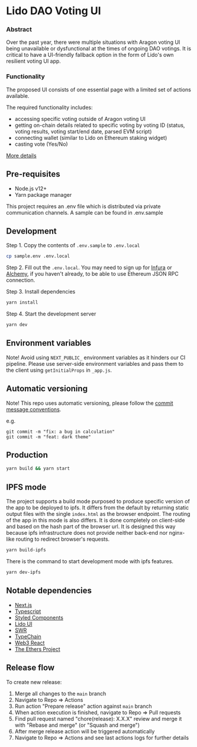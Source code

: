 # Lido DAO Voting UI

### Abstract

Over the past year, there were multiple situations with Aragon voting UI being unavailable or dysfunctional at the times of ongoing DAO votings. It is critical to have a UI-friendly fallback option in the form of Lido's own resilient voting UI app.

### Functionality

The proposed UI consists of one essential page with a limited set of actions available.

The required functionality includes:

- accessing specific voting outside of Aragon voting UI
- getting on-chain details related to specific voting by voting ID (status, voting results, voting start/end date, parsed EVM script)
- connecting wallet (similar to Lido on Ethereum staking widget)
- casting vote (Yes/No)

[More details](
https://www.notion.so/Custom-voting-UI-feature-description-bde7fde42d3749a3afcbab3a56f26674)

## Pre-requisites

- Node.js v12+
- Yarn package manager

This project requires an .env file which is distributed via private communication channels. A sample can be found in .env.sample

## Development

Step 1. Copy the contents of `.env.sample` to `.env.local`

```bash
cp sample.env .env.local
```

Step 2. Fill out the `.env.local`. You may need to sign up for [Infura](https://infura.io/) or [Alchemy](https://www.alchemy.com/), if you haven't already, to be able to use Ethereum JSON RPC connection.

Step 3. Install dependencies

```bash
yarn install
```

Step 4. Start the development server

```bash
yarn dev
```

## Environment variables

Note! Avoid using `NEXT_PUBLIC_` environment variables as it hinders our CI pipeline. Please use server-side environment variables and pass them to the client using `getInitialProps` in `_app.js`.

## Automatic versioning

Note! This repo uses automatic versioning, please follow the [commit message conventions](https://www.conventionalcommits.org/en/v1.0.0/).

e.g.

```
git commit -m "fix: a bug in calculation"
git commit -m "feat: dark theme"
```

## Production

```bash
yarn build && yarn start
```

## IPFS mode

The project supports a build mode purposed to produce specific version of the app to be deployed to ipfs. It differs from the default by returning static output files with the single `index.html` as the browser endpoint. The routing of the app in this mode is also differs. It is done completely on client-side and based on the hash part of the browser url. It is designed this way because ipfs infrastructure does not provide neither back-end nor nginx-like routing to redirect browser's requests.

```bash
yarn build-ipfs
```

There is the command to start development mode with ipfs features.

```bash
yarn dev-ipfs
```

## Notable dependencies

- [Next.js](https://nextjs.org/docs)
- [Typescript](https://www.typescriptlang.org/)
- [Styled Components](https://styled-components.com/)
- [Lido UI](https://github.com/lidofinance/ui)
- [SWR](https://swr.vercel.app)
- [TypeChain](https://github.com/ethereum-ts/Typechain#readme)
- [Web3 React](https://github.com/NoahZinsmeister/web3-react#readme)
- [The Ethers Project](https://github.com/ethers-io/ethers.js/)

## Release flow

To create new release:

1. Merge all changes to the `main` branch
1. Navigate to Repo => Actions
1. Run action "Prepare release" action against `main` branch
1. When action execution is finished, navigate to Repo => Pull requests
1. Find pull request named "chore(release): X.X.X" review and merge it with "Rebase and merge" (or "Squash and merge")
1. After merge release action will be triggered automatically
1. Navigate to Repo => Actions and see last actions logs for further details
